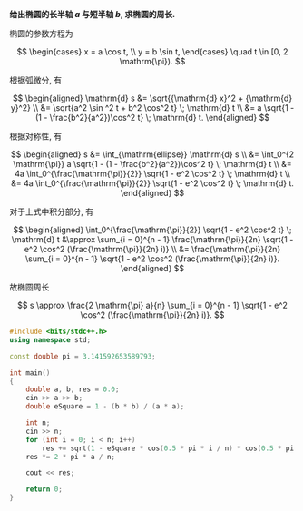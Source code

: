 **给出椭圆的长半轴 $a$ 与短半轴 $b$, 求椭圆的周长.**

椭圆的参数方程为

$$
\begin{cases}
    x = a \cos t, \\
    y = b \sin t,
\end{cases}
\quad t \in [0, 2 \mathrm{\pi}).
$$

根据弧微分, 有

$$
\begin{aligned}
    \mathrm{d} s &= \sqrt{{\mathrm{d} x}^2 + {\mathrm{d} y}^2} \\
    &= \sqrt{a^2 \sin ^2 t + b^2 \cos^2 t} \; \mathrm{d} t \\
    &= a \sqrt{1 - (1 - \frac{b^2}{a^2})\cos^2 t} \; \mathrm{d} t.
\end{aligned}
$$

根据对称性, 有

$$
\begin{aligned}
    s &= \int_{\mathrm{ellipse}} \mathrm{d} s \\
    &= \int_0^{2 \mathrm{\pi}} a \sqrt{1 - (1 - \frac{b^2}{a^2})\cos^2 t} \; \mathrm{d} t \\
    &= 4a \int_0^{\frac{\mathrm{\pi}}{2}} \sqrt{1 - e^2 \cos^2 t} \; \mathrm{d} t \\
    &= 4a \int_0^{\frac{\mathrm{\pi}}{2}} \sqrt{1 - e^2 \cos^2 t} \; \mathrm{d} t.
\end{aligned}
$$

对于上式中积分部分, 有

$$
\begin{aligned}
    \int_0^{\frac{\mathrm{\pi}}{2}} \sqrt{1 - e^2 \cos^2 t} \; \mathrm{d} t &\approx \sum_{i = 0}^{n - 1} \frac{\mathrm{\pi}}{2n} \sqrt{1 - e^2 \cos^2 (\frac{\mathrm{\pi}}{2n} i)} \\
    &= \frac{\mathrm{\pi}}{2n} \sum_{i = 0}^{n - 1} \sqrt{1 - e^2 \cos^2 (\frac{\mathrm{\pi}}{2n} i)}.
\end{aligned}
$$

故椭圆周长

$$
s \approx \frac{2 \mathrm{\pi} a}{n} \sum_{i = 0}^{n - 1} \sqrt{1 - e^2 \cos^2 (\frac{\mathrm{\pi}}{2n} i)}.
$$

```c++
#include <bits/stdc++.h>
using namespace std;

const double pi = 3.141592653589793;

int main()
{
    double a, b, res = 0.0;
    cin >> a >> b;
    double eSquare = 1 - (b * b) / (a * a);

    int n;
    cin >> n;
    for (int i = 0; i < n; i++)
        res += sqrt(1 - eSquare * cos(0.5 * pi * i / n) * cos(0.5 * pi * i / n));
    res *= 2 * pi * a / n;

    cout << res;

    return 0;
}
```